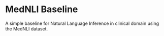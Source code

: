 MedNLI Baseline
===============
A simple baseline for Natural Language Inference in clinical domain using the MedNLI dataset.
